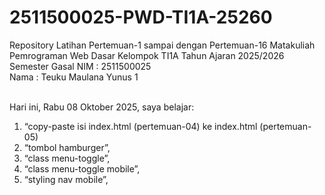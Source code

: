 # 2511500025-PWD-TI1A-25260
Repository Latihan Pertemuan-1 sampai dengan Pertemuan-16 Matakuliah Pemrograman Web Dasar Kelompok TI1A Tahun Ajaran 2025/2026 Semester Gasal
NIM : 2511500025 <br>
Nama : Teuku Maulana Yunus 1 <br><br>

Hari ini, Rabu 08 Oktober 2025, saya belajar:
<ol>
<li>“copy-paste isi index.html (pertemuan-04) ke index.html (pertemuan-05)</li>
<li>“tombol hamburger”,</li>
<li>“class menu-toggle”,</li.>
<li>“class menu-toggle mobile”,</li>
<li>“styling nav mobile”,</li>


</ol>